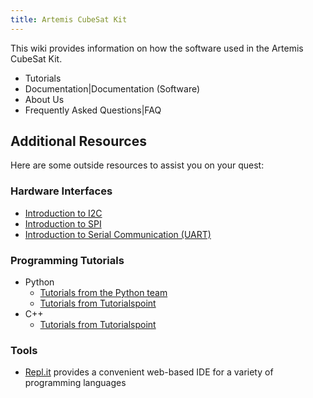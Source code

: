 ```yaml
---
title: Artemis CubeSat Kit
---
```



This wiki provides information on how the software used in the Artemis CubeSat Kit.

* Tutorials
* Documentation|Documentation (Software)
* About Us
* Frequently Asked Questions|FAQ

## Additional Resources
Here are some outside resources to assist you on your quest:

### Hardware Interfaces
  * [Introduction to I2C](https://www.corelis.com/education/tutorials/i2c-tutorial/)
  * [Introduction to SPI](https://www.corelis.com/education/tutorials/spi-tutorial/)
  * [Introduction to Serial Communication (UART)](https://learn.sparkfun.com/tutorials/serial-communication/all)

### Programming Tutorials
  * Python
    * [Tutorials from the Python team](https://docs.python.org/3/tutorial/)
    * [Tutorials from Tutorialspoint](https://www.tutorialspoint.com/python/index.htm)
  * C++
    * [Tutorials from Tutorialspoint](https://www.tutorialspoint.com/cplusplus/index.htm)
### Tools
  * [Repl.it](https://repl.it/) provides a convenient web-based IDE for a variety of programming languages


